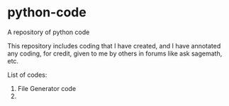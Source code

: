 # python-code
A repository of python code

This repository includes coding that I have created, and I have annotated any coding, for credit, given to me by others in forums like ask sagemath, etc.

List of codes:
  1.  File Generator code
  2.  
